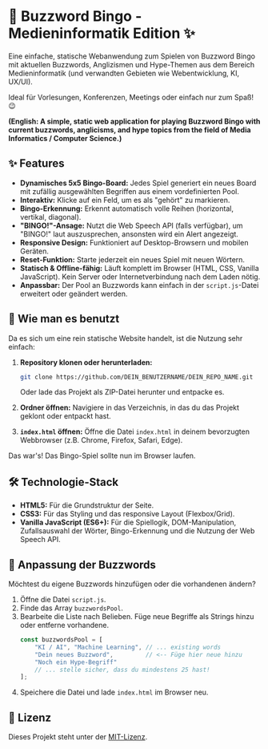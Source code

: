 # 🎯 Buzzword Bingo - Medieninformatik Edition ✨

Eine einfache, statische Webanwendung zum Spielen von Buzzword Bingo mit aktuellen Buzzwords, Anglizismen und Hype-Themen aus dem Bereich Medieninformatik (und verwandten Gebieten wie Webentwicklung, KI, UX/UI).

Ideal für Vorlesungen, Konferenzen, Meetings oder einfach nur zum Spaß! 😉

**(English: A simple, static web application for playing Buzzword Bingo with current buzzwords, anglicisms, and hype topics from the field of Media Informatics / Computer Science.)**

## ✨ Features

*   **Dynamisches 5x5 Bingo-Board:** Jedes Spiel generiert ein neues Board mit zufällig ausgewählten Begriffen aus einem vordefinierten Pool.
*   **Interaktiv:** Klicke auf ein Feld, um es als "gehört" zu markieren.
*   **Bingo-Erkennung:** Erkennt automatisch volle Reihen (horizontal, vertikal, diagonal).
*   **"BINGO!"-Ansage:** Nutzt die Web Speech API (falls verfügbar), um "BINGO!" laut auszusprechen, ansonsten wird ein Alert angezeigt.
*   **Responsive Design:** Funktioniert auf Desktop-Browsern und mobilen Geräten.
*   **Reset-Funktion:** Starte jederzeit ein neues Spiel mit neuen Wörtern.
*   **Statisch & Offline-fähig:** Läuft komplett im Browser (HTML, CSS, Vanilla JavaScript). Kein Server oder Internetverbindung nach dem Laden nötig.
*   **Anpassbar:** Der Pool an Buzzwords kann einfach in der `script.js`-Datei erweitert oder geändert werden.

## 🚀 Wie man es benutzt

Da es sich um eine rein statische Website handelt, ist die Nutzung sehr einfach:

1.  **Repository klonen oder herunterladen:**
    ```bash
    git clone https://github.com/DEIN_BENUTZERNAME/DEIN_REPO_NAME.git
    ```
    Oder lade das Projekt als ZIP-Datei herunter und entpacke es.

2.  **Ordner öffnen:** Navigiere in das Verzeichnis, in das du das Projekt geklont oder entpackt hast.

3.  **`index.html` öffnen:** Öffne die Datei `index.html` in deinem bevorzugten Webbrowser (z.B. Chrome, Firefox, Safari, Edge).

Das war's! Das Bingo-Spiel sollte nun im Browser laufen.

## 🛠️ Technologie-Stack

*   **HTML5:** Für die Grundstruktur der Seite.
*   **CSS3:** Für das Styling und das responsive Layout (Flexbox/Grid).
*   **Vanilla JavaScript (ES6+):** Für die Spiellogik, DOM-Manipulation, Zufallsauswahl der Wörter, Bingo-Erkennung und die Nutzung der Web Speech API.

## 🔧 Anpassung der Buzzwords

Möchtest du eigene Buzzwords hinzufügen oder die vorhandenen ändern?

1.  Öffne die Datei `script.js`.
2.  Finde das Array `buzzwordsPool`.
3.  Bearbeite die Liste nach Belieben. Füge neue Begriffe als Strings hinzu oder entferne vorhandene.
    ```javascript
    const buzzwordsPool = [
        "KI / AI", "Machine Learning", // ... existing words
        "Dein neues Buzzword",         // <-- Füge hier neue hinzu
        "Noch ein Hype-Begriff"
        // ... stelle sicher, dass du mindestens 25 hast!
    ];
    ```
4.  Speichere die Datei und lade `index.html` im Browser neu.


## 📄 Lizenz

Dieses Projekt steht unter der [MIT-Lizenz](LICENSE.md).
